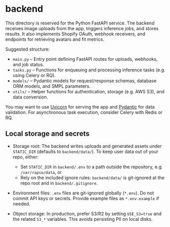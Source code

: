 # backend

This directory is reserved for the Python FastAPI service.  The backend receives image uploads from the app, triggers inference jobs, and stores results.  It also implements Shopify OAuth, webhook receivers, and endpoints for retrieving avatars and fit metrics.

Suggested structure:

* `main.py` – Entry point defining FastAPI routes for uploads, webhooks, and job status.
* `tasks.py` – Functions for enqueuing and processing inference tasks (e.g. using Celery or RQ).
* `models/` – Pydantic models for request/response schemas, database ORM models, and SMPL parameters.
* `utils/` – Helper functions for authentication, storage (e.g. AWS S3), and data conversion.

You may want to use [Uvicorn](https://www.uvicorn.org/) for serving the app and [Pydantic](https://docs.pydantic.dev/) for data validation.  For asynchronous task execution, consider Celery with Redis or RQ.

## Local storage and secrets

- Storage root: The backend writes uploads and generated assets under `STATIC_DIR` (defaults to `backend/data/`). To keep user data out of your repo, either:
  - Set `STATIC_DIR` in `backend/.env` to a path outside the repository, e.g. `/var/rapso/data`, or
  - Rely on the included ignore rules: `backend/data/` is git-ignored at the repo root and in `backend/.gitignore`.

- Environment files: `.env` files are git-ignored globally (`*.env`). Do not commit API keys or secrets. Provide example files as `*.env.example` if needed.

- Object storage: In production, prefer S3/R2 by setting `USE_S3=true` and the related `S3_*` variables. This avoids persisting PII on local disks.
